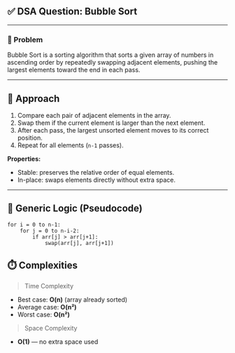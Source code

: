 ## ✅ DSA Question: Bubble Sort

---

### 🧠 Problem  

Bubble Sort is a sorting algorithm that sorts a given array of numbers in ascending order by repeatedly swapping adjacent elements, pushing the largest elements toward the end in each pass.

---

## 🧭 Approach


1. Compare each pair of adjacent elements in the array.  
2. Swap them if the current element is larger than the next element.  
3. After each pass, the largest unsorted element moves to its correct position.  
4. Repeat for all elements (`n-1` passes).  

**Properties:**  
- Stable: preserves the relative order of equal elements.  
- In-place: swaps elements directly without extra space.  


---

## 🔁 Generic Logic (Pseudocode)
```text
for i = 0 to n-1:
    for j = 0 to n-i-2:
        if arr[j] > arr[j+1]:
            swap(arr[j], arr[j+1])
```

## ⏱️ Complexities
 > Time Complexity
* Best case: **O(n)** (array already sorted)
* Average case: **O(n²)**
* Worst case: **O(n²)**


> Space Complexity
* **O(1)** — no extra space used 


